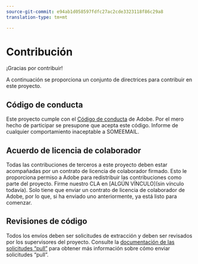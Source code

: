 ```yaml
---
source-git-commit: e94ab1d058597fdfc27ac2cde3323118f86c29a8
translation-type: tm+mt

---
```

# Contribución


¡Gracias por contribuir!

A continuación se proporciona un conjunto de directrices para contribuir en este proyecto.

## Código de conducta

Este proyecto cumple con el [Código de conducta](https://git.corp.adobe.com/OpenSourceAdvisoryBoard/starter-repo/blob/master/CODE_OF_CONDUCT.md) de Adobe. Por el mero hecho de participar se presupone que acepta este código. Informe de cualquier comportamiento inaceptable a SOMEEMAIL.

## Acuerdo de licencia de colaborador

Todas las contribuciones de terceros a este proyecto deben estar acompañadas por un contrato de licencia de colaborador firmado. Esto le proporciona permiso a Adobe para redistribuir las contribuciones como parte del proyecto. Firme nuestro CLA en [ALGÚN VÍNCULO](sin vínculo todavía). Solo tiene que enviar un contrato de licencia de colaborador de Adobe, por lo que, si ha enviado uno anteriormente, ya está listo para comenzar.

## Revisiones de código

Todos los envíos deben ser solicitudes de extracción y deben ser revisados por los supervisores del proyecto. Consulte la [documentación de las solicitudes “pull”](https://help.github.com/articles/about-pull-requests/) para obtener más información sobre cómo enviar solicitudes “pull”.
